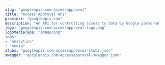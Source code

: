 ```yaml
---
slug: "googleapis-com-accessapproval"
title: "Access Approval API"
provider: "googleapis.com"
description: "An API for controlling access to data by Google personnel."
logo: "googleapis.com-accessapproval-logo.png"
logoMediaType: "image/png"
tags:
- "analytics"
- "media"
stubs: "googleapis.com-accessapproval-stubs.json"
swagger: "googleapis.com-accessapproval-swagger.json"
---
```

